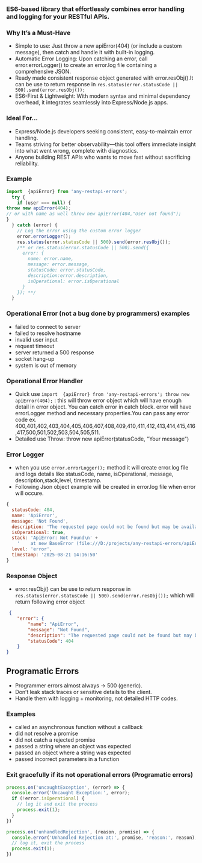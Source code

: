 ### ES6-based library that effortlessly combines error handling and logging for your RESTful APIs.
### Why It’s a Must-Have
* Simple to use: Just throw a new apiError(404) (or include a custom message), then catch and handle it with built-in logging.
* Automatic Error Logging: Upon catching an error, call error.errorLogger() to create an error.log file containing a comprehensive JSON.
* Ready made consistent response object generated with error.resObj().It can be use to return response in ```res.status(error.statusCode || 500).send(error.resObj());```
* ES6-First & Lightweight: With modern syntax and minimal dependency overhead, it integrates seamlessly into Express/Node.js apps.

### Ideal For...
* Express/Node.js developers seeking consistent, easy-to-maintain error handling.
* Teams striving for better observability—this tool offers immediate insight into what went wrong, complete with diagnostics.
* Anyone building REST APIs who wants to move fast without sacrificing reliability.

### Example 
```javascript
import  {apiError} from 'any-restapi-errors';
  try {
    if (user === null) {
throw new apiError(404); 
// or with name as well throw new apiError(404,"User not found");
}
  } catch (error) {
    // Log the error using the custom error logger
    error.errorLogger();
    res.status(error.statusCode || 500).send(error.resObj());
    /** or res.status(error.statusCode || 500).send({
      error: {
        name: error.name,
        message: error.message,
        statusCode: error.statusCode,
        description:error.description,
        isOperational: error.isOperational
      }
    }); **/
  }
```
### Operational Error (not a bug done by programmers) examples
* failed to connect to server
* failed to resolve hostname
* invalid user input
* request timeout
* server returned a 500 response
* socket hang-up
* system is out of memory

### Operational Error Handler
* Quick use ```import  {apiError} from 'any-restapi-errors'; throw new apiError(404);``` : this will throw error object which will have enough detail in error object. You can catch error in catch block. error will have errorLogger method and necessary properties.You can pass any error code ex. 400,401,402,403,404,405,406,407,408,409,410,411,412,413,414,415,416,417,500,501,502,503,504,505,511.
* Detailed use Throw: throw new apiError(statusCode, "Your message")

### Error Logger
* when you use ```error.errorLogger();``` method it will create error.log file and logs details like statusCode, name,  isOperational, message, description,stack,level, timestamp.
* Following Json object example will be created in error.log file when error will occure.

```javascript
{
  statusCode: 404,
  name: 'ApiError',
  message: 'Not Found',
  description: 'The requested page could not be found but may be available again in the future',
  isOperational: true,
  stack: 'ApiError: Not Found\n' +
    '    at new BaseError (file:///D:/projects/any-restapi-errors/apiErrors/baseError.js:10:8)\n' + ...',
  level: 'error',
  timestamp: '2025-08-21 14:16:50'
}
```

### Response Object 
* error.resObj() can be use to return response in ```res.status(error.statusCode || 500).send(error.resObj());```
which will return following error object 
```json
 {
    "error": {
        "name": "ApiError",
        "message": "Not Found",
        "description": "The requested page could not be found but may be available again in the future",
        "statusCode": 404
    }
}
```

## Programatic Errors
* Programmer errors almost always → 500 (generic).
* Don’t leak stack traces or sensitive details to the client.
* Handle them with logging + monitoring, not detailed HTTP codes.
### Examples 
* called an asynchronous function without a callback
* did not resolve a promise
* did not catch a rejected promise
* passed a string where an object was expected
* passed an object where a string was expected
* passed incorrect parameters in a function

### Exit gracefully if its not operational errors (Programatic errors)
```javascript
process.on('uncaughtException', (error) => {
  console.error('Uncaught Exception:', error);
  if (!error.isOperational) {
    // log it and exit the process
    process.exit(1);
  }
})

process.on('unhandledRejection', (reason, promise) => {
  console.error('Unhandled Rejection at:', promise, 'reason:', reason);
  // log it, exit the process
  process.exit(1);
})
```



